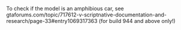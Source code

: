 To check if the model is an amphibious car, see gtaforums.com/topic/717612-v-scriptnative-documentation-and-research/page-33#entry1069317363 (for build 944 and above only!)